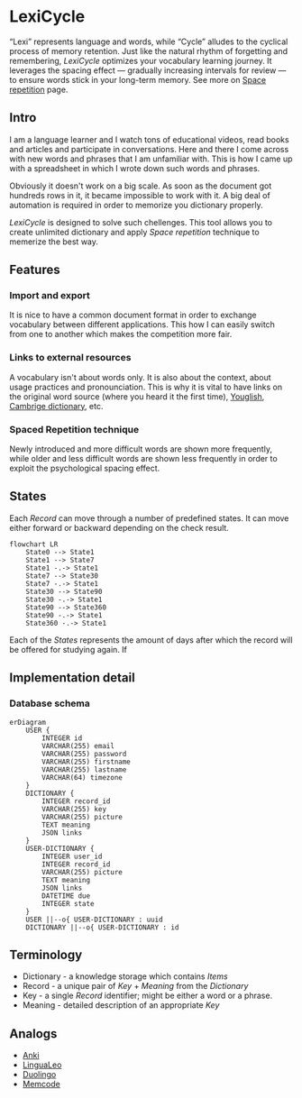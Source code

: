 # LexiCycle

“Lexi” represents language and words, while “Cycle” alludes to the cyclical process of memory retention. Just like the natural rhythm of forgetting and remembering, _LexiCycle_ optimizes your vocabulary learning journey. It leverages the spacing effect — gradually increasing intervals for review — to ensure words stick in your long-term memory. See more on [Space repetition](https://en.wikipedia.org/wiki/Spaced_repetition) page.

## Intro

I am a language learner and I watch tons of educational videos, read books and articles and participate in conversations. Here and there I come across with new words and phrases that I am unfamiliar with. This is how I came up with a spreadsheet in which I wrote down such words and phrases.

Obviously it doesn't work on a big scale. As soon as the document got hundreds rows in it, it became impossible to work with it. A big deal of automation is required in order to memorize you dictionary properly.

_LexiCycle_ is designed to solve such chellenges. This tool allows you to create unlimited dictionary and apply _Space repetition_ technique to memerize the best way.

## Features

### Import and export

It is nice to have a common document format in order to exchange vocabulary between different applications. This how I can easily switch from one to another which makes the competition more fair.

### Links to external resources

A vocabulary isn't about words only. It is also about the context, about usage practices and pronounciation. This is why it is vital to have links on the original word source (where you heard it the first time), [Youglish](https://youglish.com/), [Cambrige dictionary](https://dictionary.cambridge.org/us/), etc.

### Spaced Repetition technique

Newly introduced and more difficult words are shown more frequently, while older and less difficult words are shown less frequently in order to exploit the psychological spacing effect.

## States

Each _Record_ can move through a number of predefined states. It can move either forward or backward depending on the check result.

```mermaid
flowchart LR
    State0 --> State1
    State1 --> State7
    State1 -.-> State1
    State7 --> State30
    State7 -.-> State1
    State30 --> State90
    State30 -.-> State1
    State90 --> State360
    State90 -.-> State1
    State360 -.-> State1
```

 Each of the _States_ represents the amount of days after which the record will be offered for studying again. If

## Implementation detail

### Database schema

```mermaid
erDiagram
    USER {
        INTEGER id
        VARCHAR(255) email
        VARCHAR(255) password
        VARCHAR(255) firstname
        VARCHAR(255) lastname
        VARCHAR(64) timezone
    }
    DICTIONARY {
        INTEGER record_id
        VARCHAR(255) key
        VARCHAR(255) picture
        TEXT meaning
        JSON links
    }
    USER-DICTIONARY {
        INTEGER user_id
        INTEGER record_id
        VARCHAR(255) picture
        TEXT meaning
        JSON links
        DATETIME due
        INTEGER state
    }
    USER ||--o{ USER-DICTIONARY : uuid
    DICTIONARY ||--o{ USER-DICTIONARY : id
```

## Terminology

* Dictionary - a knowledge storage which contains _Items_
* Record - a unique pair of _Key_ + _Meaning_ from the _Dictionary_
* Key - a single _Record_ identifier; might be either a word or a phrase.
* Meaning - detailed description of an appropriate _Key_

## Analogs

* [Anki](https://github.com/ankitects/anki)
* [LinguaLeo](https://lingualeo.com/en)
* [Duolingo](https://www.duolingo.com/)
* [Memcode](https://github.com/lakesare/memcode)